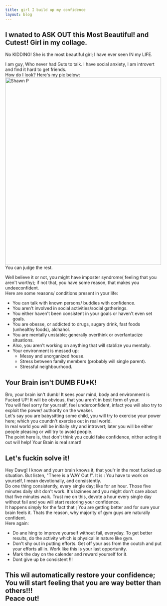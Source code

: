 ```yaml
---
title: girl I build up my confidence
layout: blog
---
```

<h2> I wnated to ASK OUT this Most Beautiful! and Cutest! Girl in my collage. </h2>
<p class="blog__list">
No KIDDING! She is the most beautiful girl; I have ever seen IN my LIFE.
</p>

<p class="blog__list">
I am guy, Who never had Guts to talk.
I have social anxiety, I am introvert and find it hard to get friends.
<br>
How do I look? Here's my pic below:
<br>
<img src="image.jpeg" alt="Shawn P" width="500" height="600">
<br>
You can judge the rest.
</p>

<p class="blog__list">
Well believe it or not, you might have imposter syndrome( feeling that you aren't worthy);
if not that, you have some reason, that makes you undeeconfident.
<br>
Here are some reasons/ conditions present in your life:
 <ul style="color: var(--font_light_grey);">
  <li style="color: inherit;">You can talk with known persons/ buddies with confidence.</li>
  <li style="color: inherit;">You aren't involved in social activities/social gatherings.</li>
  <li style="color: inherit;">You either haven't been consistent in your goals or haven't even set goals.</li>
  <li style="color: inherit;">You are obesse, or addicted to drugs, sugary drink, fast foods (unhealthy foods), alchahol.</li>
  <li style="color: inherit;">You are mentally unstable; generally overthink or overfantacize situations.</li>
  <li style="color: inherit;">Also, you aren't working on anything that will stablize you mentally.</li>
  <li style="color: inherit;">Your environment is messed up:
    <ul style="color: inherit;">
      <li style="color: inherit;">Messy and unorganized house.</li>
      <li style="color: inherit;">Stress between family members (probably will single parent).</li>
      <li style="color: inherit;">Stressful neighbourhood.</li>
    </ul>
  </li>
</ul>  
</p>

<h2> Your Brain isn't DUMB FU*K! </h2>
<p class="blog__list">
Bro, your brain isn't dumb! It sees your mind, body and environment is Fucked UP! 
It will be obvious, that you aren't in best form of your.
<br>
You will feel sorry for yourself, feel underconfident, 
infact you will also try to exploit the power/ authority on the weaker.
<br>
Let's say you are babysitting some child,
you will try to exercise your power here;
which you coundn't exercise out in real world.
<br>
In real world you will be initially shy and introvert;
later you will be either people pleasing or will try to avoid people.
<br>
The point here is,
that don't think you could fake confidence,
nither acting it out will help! Your Brain is real smart!
</p>

<h2> Let's fuckin solve it! </h2>
<p class="blog__list">
Hey Dawg! I know and yourr brain knows it, that you'r in the most fucked up situation. 
But listen, "There is a WAY Out !".
It is : You have to work on yourself,
I mean devotionally, and consistently.
<br>
Do one thing consistently, every single day; like for an hour.
Those five minutes daily shit don't work. 
It's lazinees and you might don't care about that five minutes walk.
Trust me on this, devote a hour every single day without fail and you will start restoring your confidence.
<br>
It happens simply for the fact that ; You are getting better and for sure your brain feels it.
Thats the reason, why majority of gym guys are naturally confident.
<br>
Here again:
<ul style="color: var(--font_light_grey);">
  <li>Do ane hing to improve yourself without fail, everyday. 
  To get better results, do the activity which is physical in nature like gym.</li>
  <li>Don't shy out in putting efforts. 
  Get off your ass from the coutch and put your efforts all in.
  Work like this is your last opportunity.</li>
  <li>Mark the day on the calender and reward yourself for it.</li>
  <li>Dont give up be consistent !!!</li>
</ul>
</p>

<h2>This wil automatically restore your confidence;
You will start feeling that you are way better than others!!!
<br>
Peace out!
</h2>
